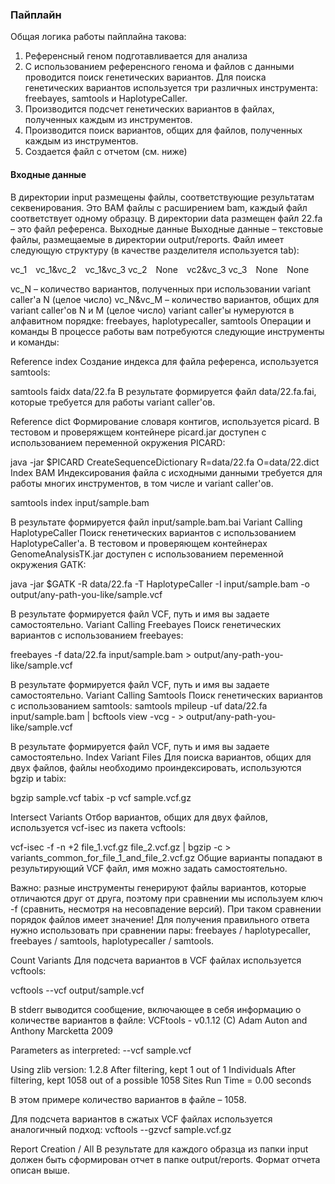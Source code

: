 ### Пайплайн
Общая логика работы пайплайна такова:

1. Референсный геном подготавливается для анализа
1. С использованием референсного генома и файлов с данными проводится поиск генетических вариантов.  Для поиска генетических вариантов используется три различных инструмента: freebayes, samtools и HaplotypeCaller.
1. Производится подсчет генетических вариантов в файлах, полученных каждым из инструментов.
1. Производится поиск вариантов, общих для файлов, полученных каждым из инструментов.
1. Создается файл с отчетом (см. ниже)




#### Входные данные
В директории input размещены файлы, соответствующие результатам секвенирования. Это BAM файлы с расширением bam, каждый файл соответствует одному образцу.
В директории data размещен файл 22.fa – это файл референса.
Выходные данные
Выходные данные – текстовые файлы, размещаемые в директории output/reports. Файл имеет следующую структуру (в качестве разделителя используется tab):

vc_1 vc_1&vc_2 vc_1&vc_3
vc_2 None vc2&vc_3
vc_3 None None

vc_N – количество вариантов, полученных при использовании variant caller'а N (целое число)
vc_N&vc_M – количество вариантов, общих для variant caller'ов N и M (целое число)
variant caller'ы нумеруются в алфавитном порядке: freebayes, haplotypecaller, samtools
Операции и команды
В процессе работы вам потребуются следующие инструменты и команды:

Reference index
Создание индекса для файла референса, используется samtools:

samtools faidx data/22.fa 
В результате формируется файл data/22.fa.fai, которые требуется для работы variant caller'ов.

Reference dict
Формирование словаря контигов, используется picard. В тестовом и проверяжщем контейнере picard.jar доступен с использованием переменной окружения PICARD:

java -jar $PICARD CreateSequenceDictionary R=data/22.fa O=data/22.dict
Index BAM
Индексирования файла с исходными данными требуется для работы многих инструментов, в том числе и variant caller'ов.

samtools index input/sample.bam

В результате формируется файл input/sample.bam.bai
Variant Calling HaplotypeCaller
Поиск генетических вариантов с использованием HaplotypeCaller'а. В тестовом и проверяющем контейнерах GenomeAnalysisTK.jar доступен с использованием переменной окружения GATK:

java -jar $GATK -R data/22.fa -T HaplotypeCaller -I input/sample.bam -o output/any-path-you-like/sample.vcf

В результате формируется файл VCF, путь и имя вы задаете самостоятельно.
Variant Calling Freebayes
Поиск генетических вариантов с использованием freebayes:

freebayes -f data/22.fa input/sample.bam > output/any-path-you-like/sample.vcf

В результате формируется файл VCF, путь и имя вы задаете самостоятельно. 
Variant Calling Samtools
Поиск генетических вариантов с использованием samtools:
samtools mpileup -uf data/22.fa input/sample.bam | bcftools view -vcg - > output/any-path-you-like/sample.vcf

В результате формируется файл VCF, путь и имя вы задаете самостоятельно. 
Index Variant Files
Для поиска вариантов, общих для двух файлов, файлы необходимо проиндексировать, используются bgzip и tabix:

bgzip sample.vcf
tabix -p vcf sample.vcf.gz

Intersect Variants
Отбор вариантов, общих для двух файлов, используется vcf-isec из пакета vcftools:

vcf-isec -f -n +2 file_1.vcf.gz file_2.vcf.gz | bgzip -c > variants_common_for_file_1_and_file_2.vcf.gz
Общие варианты попадают в результирующий VCF файл, имя можно задать самостоятельно.

Важно: разные инструменты генерируют файлы вариантов, которые отличаются друг от друга, поэтому при сравнении мы используем ключ -f (сравнить, несмотря на несовпадение версий). При таком сравнении порядок файлов имеет значение! Для получения правильного ответа нужно использовать при сравнении пары: freebayes / haplotypecaller,  freebayes / samtools,  haplotypecaller / samtools.

Count Variants
Для подсчета вариантов в VCF файлах используется vcftools:

vcftools --vcf output/sample.vcf

В stderr выводится сообщение, включающее в себя информацию о количестве вариантов в файле:
VCFtools - v0.1.12
(C) Adam Auton and Anthony Marcketta 2009

Parameters as interpreted:
  --vcf sample.vcf

Using zlib version: 1.2.8
After filtering, kept 1 out of 1 Individuals
After filtering, kept 1058 out of a possible 1058 Sites
Run Time = 0.00 seconds
 
В этом примере количество вариантов в файле – 1058.

Для подсчета вариантов в сжатых VCF файлах используется аналогичный подход:
vcftools --gzvcf sample.vcf.gz

Report Creation / All
В результате для каждого образца из папки input должен быть сформирован отчет в папке output/reports. Формат отчета описан выше.
